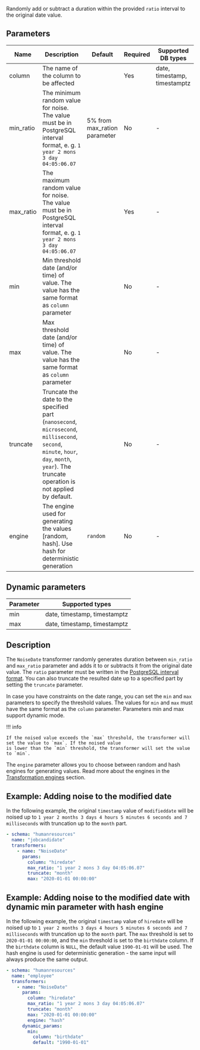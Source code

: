 Randomly add or subtract a duration within the provided `ratio` interval to the original date value.

## Parameters

| Name      | Description                                                                                                                                                                                 | Default                      | Required | Supported DB types           |
|-----------|---------------------------------------------------------------------------------------------------------------------------------------------------------------------------------------------|------------------------------|----------|------------------------------|
| column    | The name of the column to be affected                                                                                                                                                       |                              | Yes      | date, timestamp, timestamptz |
| min_ratio | The minimum random value for noise. The value must be in PostgreSQL interval format, e. g. `1 year 2 mons 3 day 04:05:06.07`                                                                | 5% from max_ration parameter | No       | -                            |
| max_ratio | The maximum random value for noise. The value must be in PostgreSQL interval format, e. g. `1 year 2 mons 3 day 04:05:06.07`                                                                |                              | Yes      | -                            |
| min       | Min threshold date (and/or time) of value. The value has the same format as `column` parameter                                                                                              |                              | No       | -                            |
| max       | Max threshold date (and/or time) of value. The value has the same format as `column` parameter                                                                                              |                              | No       | -                            |
| truncate  | Truncate the date to the specified part (`nanosecond`, `microsecond`, `millisecond`, `second`, `minute`, `hour`, `day`, `month`, `year`). The truncate operation is not applied by default. |                              | No       | -                            |
| engine    | The engine used for generating the values [random, hash]. Use hash for deterministic generation                                                                                             | `random`                     | No       | -                            |

## Dynamic parameters

| Parameter | Supported types              |
|-----------|------------------------------|
| min       | date, timestamp, timestamptz |
| max       | date, timestamp, timestamptz |

## Description

The `NoiseDate` transformer randomly generates duration between `min_ratio` and `max_ratio` parameter and adds it to or
subtracts it from the original date value. The `ratio` parameter must be written in
the [PostgreSQL interval format](https://www.postgresql.org/docs/current/datatype-datetime.html#DATATYPE-INTERVAL-INPUT).
You can also truncate the resulted date up to a specified part by setting the `truncate` parameter.

In case you have constraints on the date range, you can set the `min` and `max` parameters to specify the threshold
values. The values for `min` and `max` must have the same format as the `column` parameter. Parameters min and max
support dynamic mode.

!!! info

    If the noised value exceeds the `max` threshold, the transformer will set the value to `max`. If the noised value
    is lower than the `min` threshold, the transformer will set the value to `min`.

The `engine` parameter allows you to choose between random and hash engines for generating values. Read more about the
engines in the [Transformation engines](../transformation_engines.md) section.

## Example: Adding noise to the modified date

In the following example, the original `timestamp` value of `modifieddate` will be noised up
to `1 year 2 months 3 days 4 hours 5 minutes 6 seconds and 7 milliseconds` with truncation up to the `month` part.

``` yaml title="NoiseDate transformer example"
- schema: "humanresources"
  name: "jobcandidate"
  transformers:
    - name: "NoiseDate"
      params:
        column: "hiredate"
        max_ratio: "1 year 2 mons 3 day 04:05:06.07"
        truncate: "month"
        max: "2020-01-01 00:00:00"
```

## Example: Adding noise to the modified date with dynamic min parameter with hash engine

In the following example, the original `timestamp` value of `hiredate` will be noised up
to `1 year 2 months 3 days 4 hours 5 minutes 6 seconds and 7 milliseconds` with truncation up to the `month` part.
The `max` threshold is set to `2020-01-01 00:00:00`, and the `min` threshold is set to the `birthdate` column.  If the
`birthdate` column is `NULL`, the default value `1990-01-01` will be used. The hash engine is used for deterministic
generation - the same input will always produce the same output.

``` yaml title="NoiseDate transformer example"
- schema: "humanresources"
  name: "employee"
  transformers:
    - name: "NoiseDate"
      params:
        column: "hiredate"
        max_ratio: "1 year 2 mons 3 day 04:05:06.07"
        truncate: "month"
        max: "2020-01-01 00:00:00"
        engine: "hash"
      dynamic_params:
        min:
          column: "birthdate"
          default: "1990-01-01"
```
